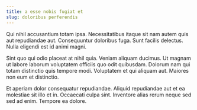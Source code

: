 ```yaml
---
title: a esse nobis fugiat et
slug: doloribus perferendis
---
```


Qui nihil accusantium totam ipsa. Necessitatibus itaque sit nam autem quis aut repudiandae aut. Consequuntur doloribus fuga. Sunt facilis delectus. Nulla eligendi est id animi magni.

Sint quo qui odio placeat at nihil quia. Veniam aliquam ducimus. Ut magnam ut labore laborum voluptatem officiis quo odit quibusdam. Dolorum nam qui totam distinctio quis tempore modi. Voluptatem et qui aliquam aut. Maiores non eum et distinctio.

Et aperiam dolor consequatur repudiandae. Aliquid repudiandae aut et ea molestiae sit illo et in. Occaecati culpa sint. Inventore alias rerum neque sed sed ad enim. Tempore ea dolore.
